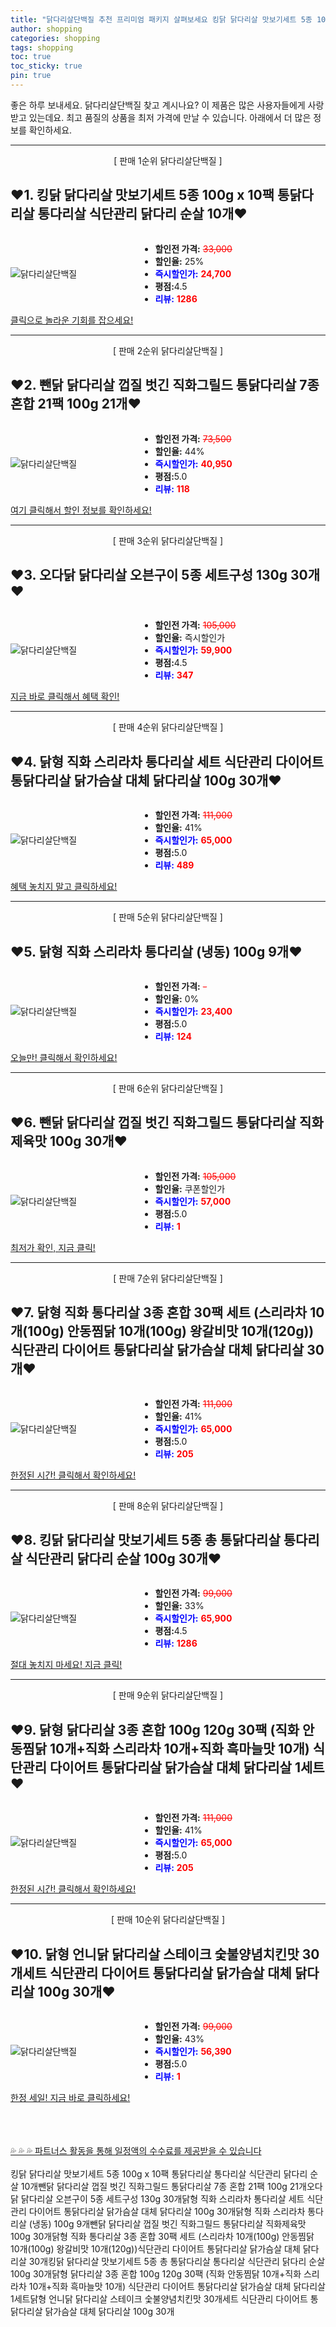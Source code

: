 ```yaml
---
title: "닭다리살단백질 추천 프리미엄 패키지 살펴보세요 킹닭 닭다리살 맛보기세트 5종 100g"
author: shopping
categories: shopping
tags: shopping
toc: true
toc_sticky: true
pin: true
---
```

좋은 하루 보내세요. 닭다리살단백질 찾고 계시나요? 이 제품은 많은 사용자들에게 사랑받고 있는데요. 최고 품질의 상품을 최저 가격에 만날 수 있습니다. 아래에서 더 많은 정보를 확인하세요.

---
<p class="toplist" style="margin: 0 auto; display: block; width: fit-content;">[ 판매 1순위 닭다리살단백질 ]</p>

<h2><strong>❤️1. 킹닭 닭다리살 맛보기세트 5종 100g x 10팩 통닭다리살 통다리살 식단관리 닭다리 순살 10개❤️</strong></h2>

<div style="display: flex; align-items: center;">
    <div style="flex: 0.4;">
        <img src="https://thumbnail7.coupangcdn.com/thumbnails/remote/230x230ex/image/vendor_inventory/d25c/32c3112a55f5f6007e5edf487ca046f2e998057f823c7f68b5f3f561fd71.jpg" alt="닭다리살단백질" style="max-width: 100%;">
    </div>
    <div style="flex: 0.6; margin-left: 10px;">
        <ul>
            <li><strong>할인전 가격:</strong> <del style="color: red;">33,000</del></li>
            <li><strong>할인율:</strong> 25%</li>
            <li><span style='color:blue'><strong>즉시할인가:</strong></span> <span style='color:red'><strong>24,700</strong></span></li>
            <li><strong>평점:</strong>4.5</li>
            <li><span style='color:blue'><strong>리뷰:</strong></span> <span style='color:red'><strong>1286</strong></span></li>
        </ul>
    </div>
</div>
<div class="center">
    <a href="https://selin100587.github.io?lptag=AF9450613&subid=githubio&pageKey=8202433828&traceid=V0-153&itemId=20712801939&vendorItemId=80822504339" class="myButton">
        클릭으로 놀라운 기회를 잡으세요!
    </a>
</div>


---
<p class="toplist" style="margin: 0 auto; display: block; width: fit-content;">[ 판매 2순위 닭다리살단백질 ]</p>

<h2><strong>❤️2. 뺀닭 닭다리살 껍질 벗긴 직화그릴드 통닭다리살 7종 혼합 21팩 100g 21개❤️</strong></h2>

<div style="display: flex; align-items: center;">
    <div style="flex: 0.4;">
        <img src="https://thumbnail7.coupangcdn.com/thumbnails/remote/230x230ex/image/vendor_inventory/1999/289aefc780b015699b2e04ec7b9718af58738908693d3fc6c9a03b2817af.jpg" alt="닭다리살단백질" style="max-width: 100%;">
    </div>
    <div style="flex: 0.6; margin-left: 10px;">
        <ul>
            <li><strong>할인전 가격:</strong> <del style="color: red;">73,500</del></li>
            <li><strong>할인율:</strong> 44%</li>
            <li><span style='color:blue'><strong>즉시할인가:</strong></span> <span style='color:red'><strong>40,950</strong></span></li>
            <li><strong>평점:</strong>5.0</li>
            <li><span style='color:blue'><strong>리뷰:</strong></span> <span style='color:red'><strong>118</strong></span></li>
        </ul>
    </div>
</div>
<div class="center">
    <a href="https://selin100587.github.io?lptag=AF9450613&subid=githubio&pageKey=7814752088&traceid=V0-153&itemId=22599770481&vendorItemId=89641431311" class="myButton">
        여기 클릭해서 할인 정보를 확인하세요!
    </a>
</div>


---
<p class="toplist" style="margin: 0 auto; display: block; width: fit-content;">[ 판매 3순위 닭다리살단백질 ]</p>

<h2><strong>❤️3. 오다닭 닭다리살 오븐구이 5종 세트구성 130g 30개❤️</strong></h2>

<div style="display: flex; align-items: center;">
    <div style="flex: 0.4;">
        <img src="https://thumbnail6.coupangcdn.com/thumbnails/remote/230x230ex/image/vendor_inventory/c94e/c1d3834bac4931209d98d14137195de87039040cf778a21db5157e0c10ca.jpg" alt="닭다리살단백질" style="max-width: 100%;">
    </div>
    <div style="flex: 0.6; margin-left: 10px;">
        <ul>
            <li><strong>할인전 가격:</strong> <del style="color: red;">105,000</del></li>
            <li><strong>할인율:</strong> 즉시할인가</li>
            <li><span style='color:blue'><strong>즉시할인가:</strong></span> <span style='color:red'><strong>59,900</strong></span></li>
            <li><strong>평점:</strong>4.5</li>
            <li><span style='color:blue'><strong>리뷰:</strong></span> <span style='color:red'><strong>347</strong></span></li>
        </ul>
    </div>
</div>
<div class="center">
    <a href="https://selin100587.github.io?lptag=AF9450613&subid=githubio&pageKey=7599783489&traceid=V0-153&itemId=20101235165&vendorItemId=87794583665" class="myButton">
        지금 바로 클릭해서 혜택 확인!
    </a>
</div>


---
<p class="toplist" style="margin: 0 auto; display: block; width: fit-content;">[ 판매 4순위 닭다리살단백질 ]</p>

<h2><strong>❤️4. 닭형 직화 스리라차 통다리살 세트 식단관리 다이어트 통닭다리살 닭가슴살 대체 닭다리살 100g 30개❤️</strong></h2>

<div style="display: flex; align-items: center;">
    <div style="flex: 0.4;">
        <img src="https://thumbnail8.coupangcdn.com/thumbnails/remote/230x230ex/image/vendor_inventory/96ef/be9b2fea0ec6e26b65373a39e2d0f39a00614e4bc1a95c99b55a234e4c3c.png" alt="닭다리살단백질" style="max-width: 100%;">
    </div>
    <div style="flex: 0.6; margin-left: 10px;">
        <ul>
            <li><strong>할인전 가격:</strong> <del style="color: red;">111,000</del></li>
            <li><strong>할인율:</strong> 41%</li>
            <li><span style='color:blue'><strong>즉시할인가:</strong></span> <span style='color:red'><strong>65,000</strong></span></li>
            <li><strong>평점:</strong>5.0</li>
            <li><span style='color:blue'><strong>리뷰:</strong></span> <span style='color:red'><strong>489</strong></span></li>
        </ul>
    </div>
</div>
<div class="center">
    <a href="https://selin100587.github.io?lptag=AF9450613&subid=githubio&pageKey=7665239250&traceid=V0-153&itemId=20432141827&vendorItemId=82459186993" class="myButton">
        혜택 놓치지 말고 클릭하세요!
    </a>
</div>


---
<p class="toplist" style="margin: 0 auto; display: block; width: fit-content;">[ 판매 5순위 닭다리살단백질 ]</p>

<h2><strong>❤️5. 닭형 직화 스리라차 통다리살 (냉동) 100g 9개❤️</strong></h2>

<div style="display: flex; align-items: center;">
    <div style="flex: 0.4;">
        <img src="https://thumbnail9.coupangcdn.com/thumbnails/remote/230x230ex/image/retail/images/3466361684387045-7557ed9a-1ec2-43f0-9049-8aa20bf7abfd.jpg" alt="닭다리살단백질" style="max-width: 100%;">
    </div>
    <div style="flex: 0.6; margin-left: 10px;">
        <ul>
            <li><strong>할인전 가격:</strong> <del style="color: red;">-</del></li>
            <li><strong>할인율:</strong> 0%</li>
            <li><span style='color:blue'><strong>즉시할인가:</strong></span> <span style='color:red'><strong>23,400</strong></span></li>
            <li><strong>평점:</strong>5.0</li>
            <li><span style='color:blue'><strong>리뷰:</strong></span> <span style='color:red'><strong>124</strong></span></li>
        </ul>
    </div>
</div>
<div class="center">
    <a href="https://selin100587.github.io?lptag=AF9450613&subid=githubio&pageKey=7543591141&traceid=V0-153&itemId=19920006119&vendorItemId=87019732662" class="myButton">
        오늘만! 클릭해서 확인하세요!
    </a>
</div>


---
<p class="toplist" style="margin: 0 auto; display: block; width: fit-content;">[ 판매 6순위 닭다리살단백질 ]</p>

<h2><strong>❤️6. 뺀닭 닭다리살 껍질 벗긴 직화그릴드 통닭다리살 직화제육맛 100g 30개❤️</strong></h2>

<div style="display: flex; align-items: center;">
    <div style="flex: 0.4;">
        <img src="https://thumbnail8.coupangcdn.com/thumbnails/remote/230x230ex/image/vendor_inventory/6fd2/af225e734d8dec602c84f9b15bee62ea9425496301481dad12f731e1f9c7.jpg" alt="닭다리살단백질" style="max-width: 100%;">
    </div>
    <div style="flex: 0.6; margin-left: 10px;">
        <ul>
            <li><strong>할인전 가격:</strong> <del style="color: red;">105,000</del></li>
            <li><strong>할인율:</strong> 쿠폰할인가</li>
            <li><span style='color:blue'><strong>즉시할인가:</strong></span> <span style='color:red'><strong>57,000</strong></span></li>
            <li><strong>평점:</strong>5.0</li>
            <li><span style='color:blue'><strong>리뷰:</strong></span> <span style='color:red'><strong>1</strong></span></li>
        </ul>
    </div>
</div>
<div class="center">
    <a href="https://selin100587.github.io?lptag=AF9450613&subid=githubio&pageKey=7814687578&traceid=V0-153&itemId=21207266544&vendorItemId=88268489311" class="myButton">
        최저가 확인, 지금 클릭!
    </a>
</div>


---
<p class="toplist" style="margin: 0 auto; display: block; width: fit-content;">[ 판매 7순위 닭다리살단백질 ]</p>

<h2><strong>❤️7. 닭형 직화 통다리살 3종 혼합 30팩 세트 (스리라차 10개(100g) 안동찜닭 10개(100g) 왕갈비맛 10개(120g))식단관리 다이어트 통닭다리살 닭가슴살 대체 닭다리살 30개❤️</strong></h2>

<div style="display: flex; align-items: center;">
    <div style="flex: 0.4;">
        <img src="https://thumbnail6.coupangcdn.com/thumbnails/remote/230x230ex/image/vendor_inventory/8dfa/b3bc63a60b2849959930c42727ff9f6f9999ffab43f5a5b62d0141d33162.png" alt="닭다리살단백질" style="max-width: 100%;">
    </div>
    <div style="flex: 0.6; margin-left: 10px;">
        <ul>
            <li><strong>할인전 가격:</strong> <del style="color: red;">111,000</del></li>
            <li><strong>할인율:</strong> 41%</li>
            <li><span style='color:blue'><strong>즉시할인가:</strong></span> <span style='color:red'><strong>65,000</strong></span></li>
            <li><strong>평점:</strong>5.0</li>
            <li><span style='color:blue'><strong>리뷰:</strong></span> <span style='color:red'><strong>205</strong></span></li>
        </ul>
    </div>
</div>
<div class="center">
    <a href="https://selin100587.github.io?lptag=AF9450613&subid=githubio&pageKey=7663291686&traceid=V0-153&itemId=22107790234&vendorItemId=89154718637" class="myButton">
        한정된 시간! 클릭해서 확인하세요!
    </a>
</div>


---
<p class="toplist" style="margin: 0 auto; display: block; width: fit-content;">[ 판매 8순위 닭다리살단백질 ]</p>

<h2><strong>❤️8. 킹닭 닭다리살 맛보기세트 5종 총 통닭다리살 통다리살 식단관리 닭다리 순살 100g 30개❤️</strong></h2>

<div style="display: flex; align-items: center;">
    <div style="flex: 0.4;">
        <img src="https://thumbnail10.coupangcdn.com/thumbnails/remote/230x230ex/image/vendor_inventory/3d78/ef52a89cbfab84c00fe2cc995ac96f1595f90b84d8f766b9d1325971bf1d.jpg" alt="닭다리살단백질" style="max-width: 100%;">
    </div>
    <div style="flex: 0.6; margin-left: 10px;">
        <ul>
            <li><strong>할인전 가격:</strong> <del style="color: red;">99,000</del></li>
            <li><strong>할인율:</strong> 33%</li>
            <li><span style='color:blue'><strong>즉시할인가:</strong></span> <span style='color:red'><strong>65,900</strong></span></li>
            <li><strong>평점:</strong>4.5</li>
            <li><span style='color:blue'><strong>리뷰:</strong></span> <span style='color:red'><strong>1286</strong></span></li>
        </ul>
    </div>
</div>
<div class="center">
    <a href="https://selin100587.github.io?lptag=AF9450613&subid=githubio&pageKey=8202433828&traceid=V0-153&itemId=18840276458&vendorItemId=85105187766" class="myButton">
        절대 놓치지 마세요! 지금 클릭!
    </a>
</div>


---
<p class="toplist" style="margin: 0 auto; display: block; width: fit-content;">[ 판매 9순위 닭다리살단백질 ]</p>

<h2><strong>❤️9. 닭형 닭다리살 3종 혼합 100g 120g 30팩 (직화 안동찜닭 10개+직화 스리라차 10개+직화 흑마늘맛 10개) 식단관리 다이어트 통닭다리살 닭가슴살 대체 닭다리살 1세트❤️</strong></h2>

<div style="display: flex; align-items: center;">
    <div style="flex: 0.4;">
        <img src="https://thumbnail9.coupangcdn.com/thumbnails/remote/230x230ex/image/vendor_inventory/473c/5a28ce1d5a05a1c3a2fd06557ce28b5c7a1f40552ad371a556893d23e2b0.jpg" alt="닭다리살단백질" style="max-width: 100%;">
    </div>
    <div style="flex: 0.6; margin-left: 10px;">
        <ul>
            <li><strong>할인전 가격:</strong> <del style="color: red;">111,000</del></li>
            <li><strong>할인율:</strong> 41%</li>
            <li><span style='color:blue'><strong>즉시할인가:</strong></span> <span style='color:red'><strong>65,000</strong></span></li>
            <li><strong>평점:</strong>5.0</li>
            <li><span style='color:blue'><strong>리뷰:</strong></span> <span style='color:red'><strong>205</strong></span></li>
        </ul>
    </div>
</div>
<div class="center">
    <a href="https://selin100587.github.io?lptag=AF9450613&subid=githubio&pageKey=7663291686&traceid=V0-153&itemId=20421980359&vendorItemId=86297535920" class="myButton">
        한정된 시간! 클릭해서 확인하세요!
    </a>
</div>


---
<p class="toplist" style="margin: 0 auto; display: block; width: fit-content;">[ 판매 10순위 닭다리살단백질 ]</p>

<h2><strong>❤️10. 닭형 언니닭 닭다리살 스테이크 숯불양념치킨맛 30개세트 식단관리 다이어트 통닭다리살 닭가슴살 대체 닭다리살 100g 30개❤️</strong></h2>

<div style="display: flex; align-items: center;">
    <div style="flex: 0.4;">
        <img src="https://thumbnail6.coupangcdn.com/thumbnails/remote/230x230ex/image/vendor_inventory/093d/2cc2f3f791e5677eda7dd38b374bd3ef7c01315febfbd4f3868c32191aaa.jpg" alt="닭다리살단백질" style="max-width: 100%;">
    </div>
    <div style="flex: 0.6; margin-left: 10px;">
        <ul>
            <li><strong>할인전 가격:</strong> <del style="color: red;">99,000</del></li>
            <li><strong>할인율:</strong> 43%</li>
            <li><span style='color:blue'><strong>즉시할인가:</strong></span> <span style='color:red'><strong>56,390</strong></span></li>
            <li><strong>평점:</strong>5.0</li>
            <li><span style='color:blue'><strong>리뷰:</strong></span> <span style='color:red'><strong>1</strong></span></li>
        </ul>
    </div>
</div>
<div class="center">
    <a href="https://selin100587.github.io?lptag=AF9450613&subid=githubio&pageKey=7690296871&traceid=V0-153&itemId=20563495137&vendorItemId=87361158500" class="myButton">
        한정 세일! 지금 바로 클릭하세요!
    </a>
</div>

<br><br><br>[💦 💦 💦 파트너스 활동을 통해 일정액의 수수료를 제공받을 수 있습니다](https://link.coupang.com/a/bcpT2c)<br><br>킹닭 닭다리살 맛보기세트 5종 100g x 10팩 통닭다리살 통다리살 식단관리 닭다리 순살 10개뺀닭 닭다리살 껍질 벗긴 직화그릴드 통닭다리살 7종 혼합 21팩 100g 21개오다닭 닭다리살 오븐구이 5종 세트구성 130g 30개닭형 직화 스리라차 통다리살 세트 식단관리 다이어트 통닭다리살 닭가슴살 대체 닭다리살 100g 30개닭형 직화 스리라차 통다리살 (냉동) 100g 9개뺀닭 닭다리살 껍질 벗긴 직화그릴드 통닭다리살 직화제육맛 100g 30개닭형 직화 통다리살 3종 혼합 30팩 세트 (스리라차 10개(100g) 안동찜닭 10개(100g) 왕갈비맛 10개(120g))식단관리 다이어트 통닭다리살 닭가슴살 대체 닭다리살 30개킹닭 닭다리살 맛보기세트 5종 총 통닭다리살 통다리살 식단관리 닭다리 순살 100g 30개닭형 닭다리살 3종 혼합 100g 120g 30팩 (직화 안동찜닭 10개+직화 스리라차 10개+직화 흑마늘맛 10개) 식단관리 다이어트 통닭다리살 닭가슴살 대체 닭다리살 1세트닭형 언니닭 닭다리살 스테이크 숯불양념치킨맛 30개세트 식단관리 다이어트 통닭다리살 닭가슴살 대체 닭다리살 100g 30개